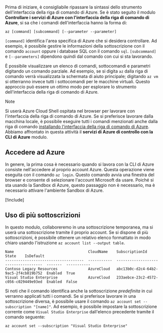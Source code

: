 Prima di iniziare, è consigliabile ripassare la sintassi dello strumento dell'interfaccia della riga di comando di Azure. Se è stato seguito il modulo **Controllare i servizi di Azure con l'interfaccia della riga di comando di Azure**, si sa che i comandi dell'interfaccia hanno la forma di:

```azurecli
az [command] [subcommand] [--parameter --parameter]
```

`[command]` identifica l'area specifica di Azure che si desidera controllare. Ad esempio, è possibile gestire le informazioni della sottoscrizione con il comando `account` oppure i database SQL con il comando `sql`. `[subcommand]` e `[--parameters]` dipendono quindi dal comando con cui si sta lavorando. 

È possibile visualizzare un elenco di comandi, sottocomandi e parametri digitando un comando parziale. Ad esempio, se si digita `az` dalla riga di comando verrà visualizzata la schermata di aiuto principale; digitando `az vm` si otterranno invece tutti i sottocomandi per le macchine virtuali. Questo approccio può essere un ottimo modo per esplorare lo strumento dell'interfaccia della riga di comando di Azure.

> [!NOTE]
> Si userà Azure Cloud Shell ospitata nel browser per lavorare con l'interfaccia della riga di comando di Azure. Se si preferisce lavorare dalla macchina locale, è possibile eseguire tutti i comandi menzionati anche dalla riga di comando [installando l'interfaccia della riga di comando di Azure](https://docs.microsoft.com/cli/azure/install-azure-cli?view=azure-cli-latest). Abbiamo affrontato in questa attività il **servizi di Azure di controllo con la CLI di Azure** modulo.

## <a name="login-to-azure"></a>Accedere ad Azure

In genere, la prima cosa è necessario quando si lavora con la CLI di Azure consiste nell'accedere al proprio account Azure. Questa operazione viene eseguita con il comando `az login`. Questo comando avvia una finestra del browser e consente di selezionare l'account Microsoft da usare. Poiché si sta usando la Sandbox di Azure, questo passaggio non è necessario, ma è necessario attivare l'ambiente Sandbox di Azure.

<!-- Activate the sandbox -->
[!include[](../../../includes/azure-sandbox-activate.md)]

## <a name="working-with-subscriptions"></a>Uso di più sottoscrizioni

In questo modulo, collaboreremo in una sottoscrizione temporanea, ma si userà una sottoscrizione tramite il proprio account. Se si dispone di più sottoscrizioni, è possibile ottenere un relativo elenco formattato in modo chiaro usando l'istruzione `az account list --output table`.

```
Name                                  CloudName    SubscriptionId                        State    IsDefault
------------------------------------  -----------  ------------------------------------  -------  -----------
Contoso Legacy Resources              AzureCloud   abc13b0c-d2c4-64b2-9ac5-2f4cb819b752  Enabled  True
Visual Studio Enterprise              AzureCloud   233aebce-23c2-4572-c056-c029449e93ed  Enabled  False
```

Si noti che il comando identifica anche la sottoscrizione _predefinita_ in cui verranno applicati tutti i comandi. Se si preferisce lavorare in una sottoscrizione diversa, è possibile usare il comando `az account set --subscription "[name]"`. Ad esempio, è possibile impostare la sottoscrizione corrente come `Visual Studio Enterprise` dall'elenco precedente tramite il comando seguente:

```azurecli
az account set --subscription "Visual Studio Enterprise"
```